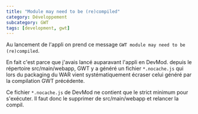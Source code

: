 ```yaml
---
title: "Module may need to be (re)compiled"
category: Développement
subcategory: GWT
tags: [development, gwt]
---
```

Au lancement de l'appli on prend ce message `GWT module may need to be (re)compiled`. 

En fait c'est parce que j'avais lancé auparavant l'appli en DevMod. depuis le répertoire src/main/webapp, GWT y a 
généré un fichier `*.nocache.js` qui lors du packaging du WAR vient systématiquement écraser celui généré par la 
compilation GWT précédente.

Ce fichier `*.nocache.js` de DevMod ne contient que le strict minimum pour s'exécuter. Il faut donc le supprimer de 
src/main/webapp et relancer la compil.
